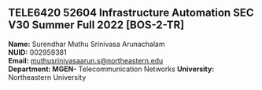 ## TELE6420 52604 Infrastructure Automation SEC V30 Summer Full 2022 [BOS-2-TR]

**Name:** Surendhar Muthu Srinivasa Arunachalam<br>
**NUID:** 002959381<br>
**Email:** muthusrinivasaarun.s@northeastern.edu<br>
**Department: MGEN-** Telecommunication Networks **University:** Northeastern University

